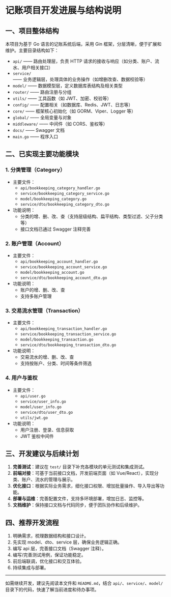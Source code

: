 # 记账项目开发进展与结构说明

## 一、项目整体结构

本项目为基于 Go 语言的记账系统后端，采用 Gin 框架，分层清晰，便于扩展和维护。主要目录结构如下：

- `api/`         —— 路由处理层，负责 HTTP 请求的接收与响应（如分类、账户、流水、用户相关接口）
- `service/`     —— 业务逻辑层，处理具体的业务操作（如增删改查、数据校验等）
- `model/`       —— 数据模型层，定义数据库表结构及相关类型
- `router/`      —— 路由注册与分组
- `utils/`       —— 工具函数（如 JWT、加密、校验等）
- `config/`      —— 配置相关（如数据库、Redis、JWT、日志等）
- `core/`        —— 框架核心初始化（如 GORM、Viper、Logger 等）
- `global/`      —— 全局变量与对象
- `middleware/`  —— 中间件（如 CORS、鉴权等）
- `docs/`        —— Swagger 文档
- `main.go`      —— 程序入口

## 二、已实现主要功能模块

### 1. 分类管理（Category）
- 主要文件：
  - `api/bookkeeping_category_handler.go`
  - `service/bookkeeping_category_service.go`
  - `model/bookkeeping_category.go`
  - `service/dto/bookkeeping_category_dto.go`
- 功能说明：
  - 分类的增、删、改、查（支持层级结构、扁平结构、类型过滤、父子分类等）
  - 接口文档已通过 Swagger 注释完善

### 2. 账户管理（Account）
- 主要文件：
  - `api/bookkeeping_account_handler.go`
  - `service/bookkeeping_account_service.go`
  - `model/bookkeeping_account.go`
  - `service/dto/bookkeeping_account_dto.go`
- 功能说明：
  - 账户的增、删、改、查
  - 支持多账户管理

### 3. 交易流水管理（Transaction）
- 主要文件：
  - `api/bookkeeping_transaction_handler.go`
  - `service/bookkeeping_transaction_service.go`
  - `model/bookkeeping_transaction.go`
  - `service/dto/bookkeeping_transaction_dto.go`
- 功能说明：
  - 交易流水的增、删、改、查
  - 支持按账户、分类、时间等条件筛选

### 4. 用户与鉴权
- 主要文件：
  - `api/user.go`
  - `service/user_info.go`
  - `model/user_info.go`
  - `service/dto/user_dto.go`
  - `utils/jwt.go`
- 功能说明：
  - 用户注册、登录、信息获取
  - JWT 鉴权中间件

## 三、开发建议与后续计划

1. **完善测试**：建议在 `test/` 目录下补充各模块的单元测试和集成测试。
2. **前端对接**：可基于当前接口文档，开发前端页面（如 Vue/React），实现分类、账户、流水的管理与展示。
3. **优化接口**：根据实际业务需求，细化接口权限、增加批量操作、导入导出等功能。
4. **部署与运维**：完善配置文件，支持多环境部署，增加日志、监控等。
5. **文档维护**：保持接口文档与代码同步，便于团队协作和后续维护。

## 四、推荐开发流程

1. 明确需求，梳理数据结构和接口设计。
2. 先实现 model、dto、service 层，确保业务逻辑正确。
3. 编写 api 层，完善接口文档（Swagger 注释）。
4. 编写/完善测试用例，保证功能稳定。
5. 前后端联调，优化接口和交互体验。
6. 持续集成与部署。

---

如需继续开发，建议先阅读本文件和 `README.md`，结合 `api/`、`service/`、`model/` 目录下的代码，快速了解当前进度和待办事项。